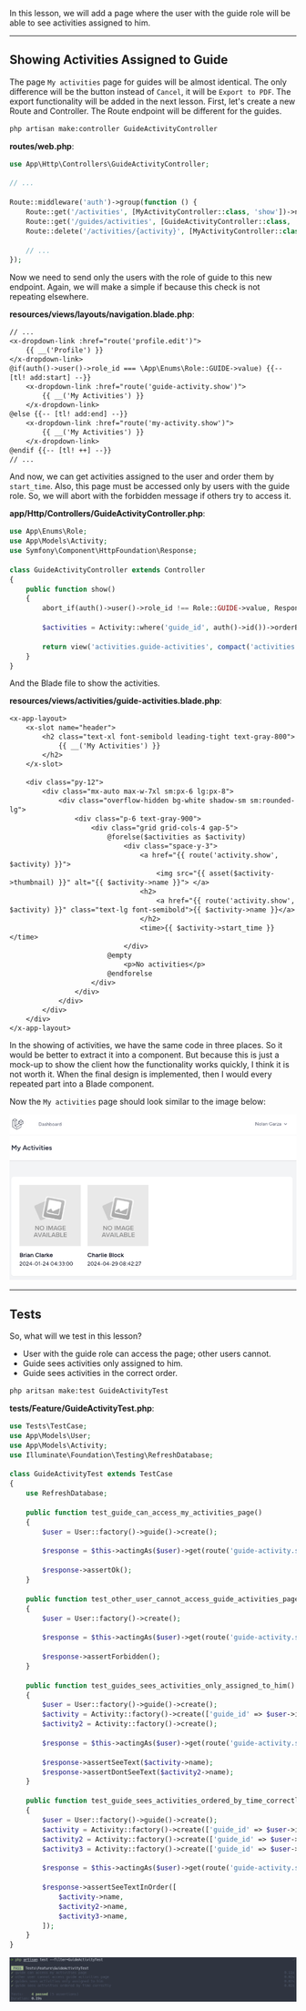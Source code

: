 In this lesson, we will add a page where the user with the guide role will be able to see activities assigned to him.

---

## Showing Activities Assigned to Guide

The page `My activities` page for guides will be almost identical. The only difference will be the button instead of `Cancel`, it will be `Export to PDF`. The export functionality will be added in the next lesson. First, let's create a new Route and Controller. The Route endpoint will be different for the guides.

```sh
php artisan make:controller GuideActivityController
```

**routes/web.php**:
```php
use App\Http\Controllers\GuideActivityController;

// ...

Route::middleware('auth')->group(function () {
    Route::get('/activities', [MyActivityController::class, 'show'])->name('my-activity.show');
    Route::get('/guides/activities', [GuideActivityController::class, 'show'])->name('guide-activity.show'); // [tl! ++]
    Route::delete('/activities/{activity}', [MyActivityController::class, 'destroy'])->name('my-activity.destroy');

    // ...
});
```

Now we need to send only the users with the role of guide to this new endpoint. Again, we will make a simple if because this check is not repeating elsewhere.

**resources/views/layouts/navigation.blade.php**:
```blade
// ...
<x-dropdown-link :href="route('profile.edit')">
    {{ __('Profile') }}
</x-dropdown-link>
@if(auth()->user()->role_id === \App\Enums\Role::GUIDE->value) {{-- [tl! add:start] --}}
    <x-dropdown-link :href="route('guide-activity.show')">
        {{ __('My Activities') }}
    </x-dropdown-link>
@else {{-- [tl! add:end] --}}
    <x-dropdown-link :href="route('my-activity.show')">
        {{ __('My Activities') }}
    </x-dropdown-link>
@endif {{-- [tl! ++] --}}
// ...
```

And now, we can get activities assigned to the user and order them by `start_time`. Also, this page must be accessed only by users with the guide role. So, we will abort with the forbidden message if others try to access it.

**app/Http/Controllers/GuideActivityController.php**:
```php
use App\Enums\Role;
use App\Models\Activity;
use Symfony\Component\HttpFoundation\Response;

class GuideActivityController extends Controller
{
    public function show()
    {
        abort_if(auth()->user()->role_id !== Role::GUIDE->value, Response::HTTP_FORBIDDEN);

        $activities = Activity::where('guide_id', auth()->id())->orderBy('start_time')->get();

        return view('activities.guide-activities', compact('activities'));
    }
}
```

And the Blade file to show the activities.

**resources/views/activities/guide-activities.blade.php**:
```blade
<x-app-layout>
    <x-slot name="header">
        <h2 class="text-xl font-semibold leading-tight text-gray-800">
            {{ __('My Activities') }}
        </h2>
    </x-slot>

    <div class="py-12">
        <div class="mx-auto max-w-7xl sm:px-6 lg:px-8">
            <div class="overflow-hidden bg-white shadow-sm sm:rounded-lg">
                <div class="p-6 text-gray-900">
                    <div class="grid grid-cols-4 gap-5">
                        @forelse($activities as $activity)
                            <div class="space-y-3">
                                <a href="{{ route('activity.show', $activity) }}">
                                    <img src="{{ asset($activity->thumbnail) }}" alt="{{ $activity->name }}"> </a>
                                <h2>
                                    <a href="{{ route('activity.show', $activity) }}" class="text-lg font-semibold">{{ $activity->name }}</a>
                                </h2>
                                <time>{{ $activity->start_time }}</time>
                            </div>
                        @empty
                            <p>No activities</p>
                        @endforelse
                    </div>
                </div>
            </div>
        </div>
    </div>
</x-app-layout>
```

In the showing of activities, we have the same code in three places. So it would be better to extract it into a component. But because this is just a mock-up to show the client how the functionality works quickly, I think it is not worth it. When the final design is implemented, then I would every repeated part into a Blade component.

Now the `My activities` page should look similar to the image below:

![](images/guide-activities.png)

---

## Tests

So, what will we test in this lesson?
- User with the guide role can access the page; other users cannot.
- Guide sees activities only assigned to him.
- Guide sees activities in the correct order.

```sh
php aritsan make:test GuideActivityTest
```

**tests/Feature/GuideActivityTest.php**:
```php
use Tests\TestCase;
use App\Models\User;
use App\Models\Activity;
use Illuminate\Foundation\Testing\RefreshDatabase;

class GuideActivityTest extends TestCase
{
    use RefreshDatabase;

    public function test_guide_can_access_my_activities_page()
    {
        $user = User::factory()->guide()->create();

        $response = $this->actingAs($user)->get(route('guide-activity.show'));

        $response->assertOk();
    }

    public function test_other_user_cannot_access_guide_activities_page()
    {
        $user = User::factory()->create();

        $response = $this->actingAs($user)->get(route('guide-activity.show'));

        $response->assertForbidden();
    }

    public function test_guides_sees_activities_only_assigned_to_him()
    {
        $user = User::factory()->guide()->create();
        $activity = Activity::factory()->create(['guide_id' => $user->id]);
        $activity2 = Activity::factory()->create();

        $response = $this->actingAs($user)->get(route('guide-activity.show'));

        $response->assertSeeText($activity->name);
        $response->assertDontSeeText($activity2->name);
    }

    public function test_guide_sees_activities_ordered_by_time_correctly()
    {
        $user = User::factory()->guide()->create();
        $activity = Activity::factory()->create(['guide_id' => $user->id, 'start_time' => now()->addWeek()]);
        $activity2 = Activity::factory()->create(['guide_id' => $user->id, 'start_time' => now()->addMonth()]);
        $activity3 = Activity::factory()->create(['guide_id' => $user->id, 'start_time' => now()->addMonths(2)]);

        $response = $this->actingAs($user)->get(route('guide-activity.show'));

        $response->assertSeeTextInOrder([
            $activity->name,
            $activity2->name,
            $activity3->name,
        ]);
    }
}
```

![](images/guide-activities-tests.png)
